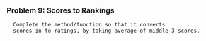 ### Problem 9: Scores to Rankings

      Complete the method/function so that it converts
      scores in to ratings, by taking average of middle 3 scores.
